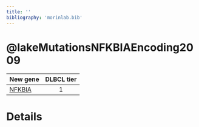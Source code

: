 ```yaml
---
title: ''
bibliography: 'morinlab.bib'
---
```


# @lakeMutationsNFKBIAEncoding2009
|New gene|DLBCL tier|
|:-|:-:|
|[NFKBIA](NFKBIA)|1 |

# Details

